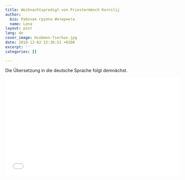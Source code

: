 ```yaml
---
title: Weihnachtspredigt von Priestermönch Kornilij
author:
  bio: Рабочая группа Интернета
  name: Lena
layout: post
lang: de
cover_image: Hiobmon-Tserkov.jpg
date: 2018-12-02 15:36:51 +0100
excerpt: ''
categories: []

---
```

Die Übersetzung in die deutsche Sprache folgt demnächst.

<iframe width="560" height="315" src="[https://www.youtube.com/embed/8EUV-EcIyXw](https://www.youtube.com/embed/8EUV-EcIyXw "https://www.youtube.com/embed/8EUV-EcIyXw")" frameborder="0" allow="accelerometer; autoplay; encrypted-media; gyroscope; picture-in-picture" allowfullscreen></iframe>